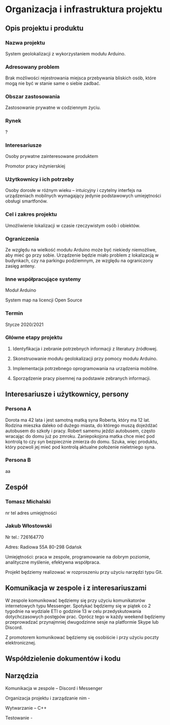 # Organizacja i infrastruktura projektu

## Opis projektu i produktu

### Nazwa projektu

System geolokalizacji z wykorzystaniem modułu Arduino.

### Adresowany problem

Brak możliwości rejestrowania miejsca przebywania bliskich osób, które mogą nie być w stanie same o siebie zadbać.

### Obszar zastosowania
Zastosowanie prywatne w codziennym życiu.
### Rynek
?
### Interesariusze

Osoby prywatne zainteresowane produktem

Promotor pracy inżynierskiej

### Użytkownicy i ich potrzeby

Osoby dorosłe w różnym wieku – intuicyjny i czytelny interfejs na urządzeniach mobilnych wymagający jedynie podstawowych umiejętności obsługi smartfonów.

### Cel i zakres projektu

Umożliwienie lokalizacji w czasie rzeczywistym osób i obiektów.

### Ograniczenia

Ze względu na wielkość modułu Arduino może być niekiedy niemożliwe, aby mieć go przy sobie.
Urządzenie będzie miało problem z lokalizacją w budynkach, czy na parkingu podziemnym, ze względu na ograniczony zasięg anteny.
### Inne współpracujące systemy

Moduł Arduino

System map na licencji Open Source

### Termin

Stycze 2020/2021

### Główne etapy projektu

1.  Identyfikacja i zebranie potrzebnych informacji z literatury źródłowej.
    

2.  Skonstruowanie modułu geolokalizacji przy pomocy modułu Arduino.
    

3.  Implementacja potrzebnego oprogramowania na urządzenia mobilne.
    

4.  Sporządzenie pracy pisemnej na podstawie zebranych informacji.
    

## Interesariusze i użytkownicy, persony

### Persona A

Dorota ma 42 lata i jest samotną matką syna Roberta, który ma 12 lat. Rodzina mieszka daleko od dużego miasta, do którego muszą dojeżdżać autobusem do szkoły i pracy. Robert samemu jeździ autobusem, często wracając do domu już po zmroku. Zaniepokojona matka chce mieć pod kontrolą to czy syn bezpiecznie zmierza do domu. Szuka, więc produktu, który pozwoli jej mieć pod kontrolą aktualne położenie nieletniego syna.

### Persona B

aa

## Zespół

### Tomasz Michalski
 nr tel adres umiejętności

### Jakub Włostowski

Nr tel.: 726164770

Adres: Radiowa 55A 80-298 Gdańsk

Umiejętności: praca w zespole, programowanie na dobrym poziomie, analityczne myślenie, efektywna współpraca.

Projekt będziemy realizować w rozproszeniu przy użyciu narzędzi typu Git.

## Komunikacja w zespole i z interesariuszami

W zespole komunikować będziemy się przy użyciu komunikatorów internetowych typu Messenger. Spotykać będziemy się w piątek co 2 tygodnie na wydziale ETI o godzinie 13 w celu przedyskutowania dotychczasowych postępów prac. Oprócz tego w każdy weekend będziemy przeprowadzać przynajmniej dwugodzinne sesje na platformie Skype lub Discord.

Z promotorem komunikować będziemy się osobiście i  przy użyciu poczty elektronicznej.

## Współdzielenie dokumentów i kodu

## Narzędzia

Komunikacja w zespole – Discord i Messenger

Organizacja projektu i zarządzanie nim -

Wytwarzanie – C++

Testowanie -
<!--stackedit_data:
eyJkaXNjdXNzaW9ucyI6eyJuc2xqOGg5YVhOMWVhVGxsIjp7In
N0YXJ0Ijo1MTgsImVuZCI6NjQwLCJ0ZXh0IjoiaW50dWljeWpu
eSBpIGN6eXRlbG55IGludGVyZmVqcyBuYSB1cnrEhWR6ZW5pYW
NoIG1vYmlsbnljaCB3eW1hZ2FqxIVjeSBqZWR5bmllIHBv4oCm
In19LCJjb21tZW50cyI6eyJoMXIzeWJ1dXdXamZONkMzIjp7Im
Rpc2N1c3Npb25JZCI6Im5zbGo4aDlhWE4xZWFUbGwiLCJzdWIi
OiJnaDoyMzU1NTk3MyIsInRleHQiOiJDemVtdSBvcGlzdWplc3
ogdHUgaW50ZXJmZWpzPyIsImNyZWF0ZWQiOjE1ODQ1NDY0MTMy
Njd9fSwiaGlzdG9yeSI6WzE1NDI5MDkyNjYsMTI4MTg1Njg0OS
wtMTQ2MjM3MTAyMSwtMTU2MDIzMjE2LC0xODYyMDE3MDA2XX0=

-->